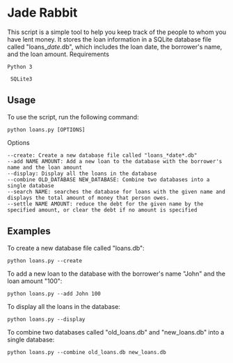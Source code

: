 # Jade Rabbit

This script is a simple tool to help you keep track of the people to whom you have lent money. It stores the loan information in a SQLite database file called "loans_*date*.db", which includes the loan date, the borrower's name, and the loan amount.
Requirements

``
Python 3
``

`` 
SQLite3
``

## Usage

To use the script, run the following command:

`` python loans.py [OPTIONS] ``

Options

    --create: Create a new database file called "loans_*date*.db"
    --add NAME AMOUNT: Add a new loan to the database with the borrower's name and the loan amount
    --display: Display all the loans in the database
    --combine OLD_DATABASE NEW_DATABASE: Combine two databases into a single database
    --search NAME: searches the database for loans with the given name and displays the total amount of money that person owes.
    --settle NAME AMOUNT: reduce the debt for the given name by the specified amount, or clear the debt if no amount is specified

## Examples

To create a new database file called "loans.db":

`` python loans.py --create ``

To add a new loan to the database with the borrower's name "John" and the loan amount "100":

`` python loans.py --add John 100 ``

To display all the loans in the database:

`` python loans.py --display ``

To combine two databases called "old_loans.db" and "new_loans.db" into a single database:

`` python loans.py --combine old_loans.db new_loans.db ``
